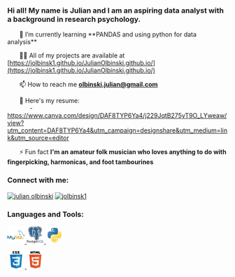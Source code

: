 <h3 align="left">Hi all! My name is Julian and I am an aspiring data analyst with a background in research psychology.</h3>

<p>
&nbsp;&nbsp;&nbsp;&nbsp;&nbsp;&nbsp; 🌱 I’m currently learning **PANDAS and using python for data analysis**

&nbsp;&nbsp;&nbsp;&nbsp;&nbsp;&nbsp; 👨‍💻 All of my projects are available at [https://jolbinsk1.github.io/JulianOlbinski.github.io/](https://jolbinsk1.github.io/JulianOlbinski.github.io/)

&nbsp;&nbsp;&nbsp;&nbsp;&nbsp;&nbsp; 📫 How to reach me **olbinski.julian@gmail.com**

&nbsp;&nbsp;&nbsp;&nbsp;&nbsp;&nbsp; 📄 Here's my resume:<br>
&nbsp;&nbsp;&nbsp;&nbsp;&nbsp;&nbsp;&nbsp;&nbsp;&nbsp;&nbsp;&nbsp;&nbsp; - https://www.canva.com/design/DAF8TYP6Ya4/j229JqtB275yT9O_LYweaw/view?utm_content=DAF8TYP6Ya4&utm_campaign=designshare&utm_medium=link&utm_source=editor

&nbsp;&nbsp;&nbsp;&nbsp;&nbsp;&nbsp; ⚡ Fun fact **I'm an amateur folk musician who loves anything to do with fingerpicking, harmonicas, and foot tambourines**
</p>

<h3 align="left">Connect with me:</h3>
<p align="left">
<a href="https://linkedin.com/in/julian olbinski" target="blank"><img align="center" src="https://raw.githubusercontent.com/rahuldkjain/github-profile-readme-generator/master/src/images/icons/Social/linked-in-alt.svg" alt="julian olbinski" height="30" width="40" /></a>
<a href="https://www.kaggle.com/julianolbinski" target="blank"><img align="center" src="https://raw.githubusercontent.com/rahuldkjain/github-profile-readme-generator/master/src/images/icons/Social/kaggle.svg" alt="jolbinsk1" height="30" width="40" /></a>
</p>

<h3 align="left">Languages and Tools:</h3>
<p align="left"> 
  <a href="https://www.mysql.com/" target="_blank" rel="noreferrer"> <img src="https://raw.githubusercontent.com/devicons/devicon/master/icons/mysql/mysql-original-wordmark.svg" alt="mysql" width="40" height="40"/> </a> 
  <a href="https://www.postgresql.org" target="_blank" rel="noreferrer"> <img src="https://raw.githubusercontent.com/devicons/devicon/master/icons/postgresql/postgresql-original-wordmark.svg" alt="postgresql" width="40" height="40"/> </a> 
  <a href="https://www.python.org" target="_blank" rel="noreferrer"> <img src="https://raw.githubusercontent.com/devicons/devicon/master/icons/python/python-original.svg" alt="python" width="40" height="40"/> </a> </p>
   <a href="https://www.w3schools.com/css/" target="_blank" rel="noreferrer"> <img src="https://raw.githubusercontent.com/devicons/devicon/master/icons/css3/css3-original-wordmark.svg" alt="css3" width="40" height="40"/> </a> 
  <a href="https://www.w3.org/html/" target="_blank" rel="noreferrer"> <img src="https://raw.githubusercontent.com/devicons/devicon/master/icons/html5/html5-original-wordmark.svg" alt="html5" width="40" height="40"/> </a> 
